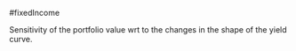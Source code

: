 #fixedIncome 

Sensitivity of the portfolio value wrt to the changes in the shape of the yield curve. 

